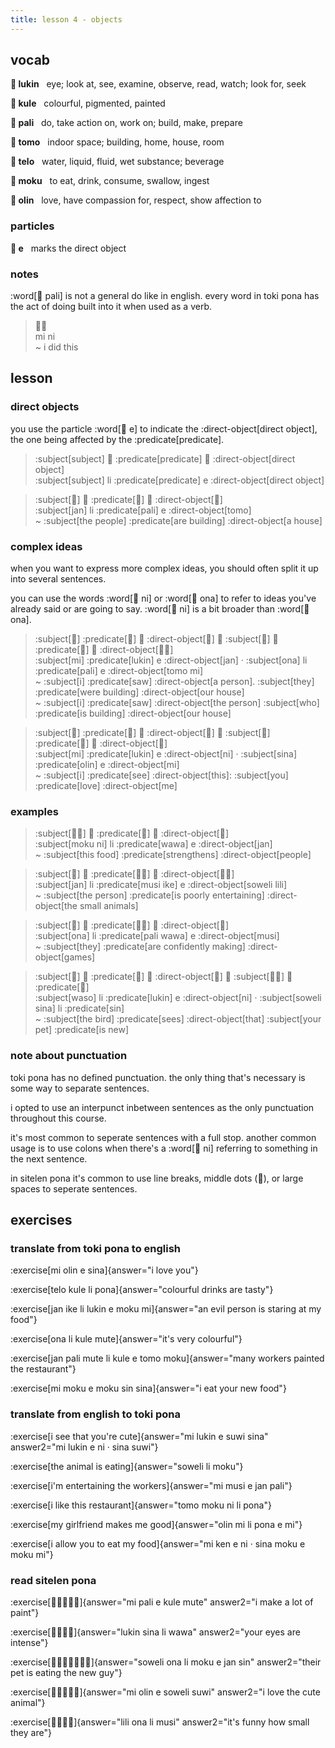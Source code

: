 ```yaml
---
title: lesson 4 - objects
---
```


## vocab
**󱤮 lukin**&nbsp;&nbsp;&nbsp;eye; look at, see, examine, observe, read, watch; look for, seek

**󱤞 kule**&nbsp;&nbsp;&nbsp;colourful, pigmented, painted

**󱥉 pali**&nbsp;&nbsp;&nbsp;do, take action on, work on; build, make, prepare

**󱥭 tomo**&nbsp;&nbsp;&nbsp;indoor space; building, home, house, room

**󱥪 telo**&nbsp;&nbsp;&nbsp;water, liquid, fluid, wet substance; beverage

**󱤶 moku**&nbsp;&nbsp;&nbsp;to eat, drink, consume, swallow, ingest

**󱥅 olin**&nbsp;&nbsp;&nbsp;love, have compassion for, respect, show affection to

### particles
**󱤉 e**&nbsp;&nbsp;&nbsp;marks the direct object

### notes
:word[󱥉 pali] is not a general do like in english. every word in toki pona has the act of doing built into it when used as a verb.

> 󱤴󱥁 \
> mi ni \
> ~ i did this

## lesson
### direct objects
you use the particle :word[󱤉 e] to indicate the :direct-object[direct object], the one being affected by the :predicate[predicate].

> :subject[subject] 󱤧 :predicate[predicate] 󱤉 :direct-object[direct object] \
> :subject[subject] li :predicate[predicate] e :direct-object[direct object]

> :subject[󱤑] 󱤧 :predicate[󱥉] 󱤉 :direct-object[󱥭] \
> :subject[jan] li :predicate[pali] e :direct-object[tomo] \
> ~ :subject[the people] :predicate[are building] :direct-object[a house]

### complex ideas
when you want to express more complex ideas, you should often split it up into several sentences.

you can use the words :word[󱥁 ni] or :word[󱥆 ona] to refer to ideas you've already said or are going to say. :word[󱥁 ni] is a bit broader than :word[󱥆 ona].

> :subject[󱤴] :predicate[󱤮] 󱤉 :direct-object[󱤑] 󱦜 :subject[󱥆] 󱤧 :predicate[󱥉] 󱤉 :direct-object[󱥭󱤴] \
> :subject[mi] :predicate[lukin] e :direct-object[jan] · :subject[ona] li :predicate[pali] e :direct-object[tomo mi] \
> ~ :subject[i] :predicate[saw] :direct-object[a person]. :subject[they] :predicate[were building] :direct-object[our house] \
> ~ :subject[i] :predicate[saw] :direct-object[the person] :subject[who] :predicate[is building] :direct-object[our house]

> :subject[󱤴] :predicate[󱤮] 󱤉 :direct-object[󱥁] 󱦜 :subject[󱥞] :predicate[󱥅] 󱤉 :direct-object[󱤴] \
> :subject[mi] :predicate[lukin] e :direct-object[ni] · :subject[sina] :predicate[olin] e :direct-object[mi] \
> ~ :subject[i] :predicate[see] :direct-object[this]: :subject[you] :predicate[love] :direct-object[me]

### examples

> :subject[󱤶󱥁] 󱤧 :predicate[󱥵] 󱤉 :direct-object[󱤑] \
> :subject[moku ni] li :predicate[wawa] e :direct-object[jan] \
> ~ :subject[this food] :predicate[strengthens] :direct-object[people]

> :subject[󱤑] 󱤧 :predicate[󱤻󱤍] 󱤉 :direct-object[󱥢󱤨] \
> :subject[jan] li :predicate[musi ike] e :direct-object[soweli lili] \
> ~ :subject[the person] :predicate[is poorly entertaining] :direct-object[the small animals]

> :subject[󱥆] 󱤧 :predicate[󱥉󱥵] 󱤉 :direct-object[󱤻] \
> :subject[ona] li :predicate[pali wawa] e :direct-object[musi] \
> ~ :subject[they] :predicate[are confidently making] :direct-object[games]

> :subject[󱥴] 󱤧 :predicate[󱤮] 󱤉 :direct-object[󱥁] 󱦜 :subject[󱥢󱥞] 󱤧 :predicate[󱥝] \
> :subject[waso] li :predicate[lukin] e :direct-object[ni] · :subject[soweli sina] li :predicate[sin] \
> ~ :subject[the bird] :predicate[sees] :direct-object[that] :subject[your pet] :predicate[is new]

### note about punctuation
toki pona has no defined punctuation. the only thing that's necessary is some way to separate sentences.

i opted to use an interpunct inbetween sentences as the only punctuation throughout this course.

it's most common to seperate sentences with a full stop. another common usage is to use colons when there's a :word[󱥁 ni] referring to something in the next sentence.

in sitelen pona it's common to use line breaks, middle dots (󱦜), or large spaces to seperate sentences.

## exercises
### translate from toki pona to english
:exercise[mi olin e sina]{answer="i love you"}

:exercise[telo kule li pona]{answer="colourful drinks are tasty"}

:exercise[jan ike li lukin e moku mi]{answer="an evil person is staring at my food"}

:exercise[ona li kule mute]{answer="it's very colourful"}

:exercise[jan pali mute li kule e tomo moku]{answer="many workers painted the restaurant"}

:exercise[mi moku e moku sin sina]{answer="i eat your new food"}

### translate from english to toki pona
:exercise[i see that you're cute]{answer="mi lukin e suwi sina" answer2="mi lukin e ni · sina suwi"}

:exercise[the animal is eating]{answer="soweli li moku"}

:exercise[i'm entertaining the workers]{answer="mi musi e jan pali"}

:exercise[i like this restaurant]{answer="tomo moku ni li pona"}

:exercise[my girlfriend makes me good]{answer="olin mi li pona e mi"}

:exercise[i allow you to eat my food]{answer="mi ken e ni · sina moku e moku mi"}

### read sitelen pona
:exercise[󱤴󱥉󱤉󱤞󱤼]{answer="mi pali e kule mute" answer2="i make a lot of paint"}

:exercise[󱤮󱥞󱤧󱥵]{answer="lukin sina li wawa" answer2="your eyes are intense"}

:exercise[󱥢󱥆󱤧󱤶󱤉󱤑󱥝]{answer="soweli ona li moku e jan sin" answer2="their pet is eating the new guy"}

:exercise[󱤴󱥅󱤉󱥢󱥦]{answer="mi olin e soweli suwi" answer2="i love the cute animal"}

:exercise[󱤨󱥆󱤧󱤻]{answer="lili ona li musi" answer2="it's funny how small they are"}